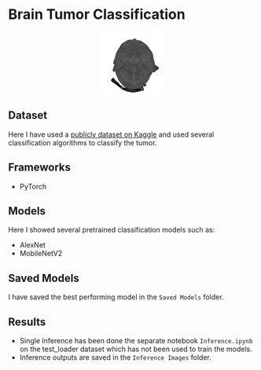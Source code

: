 # Brain Tumor Classification

<div align="center">
  <a href="https://github.com/SartajBhuvaji/Data-Science-Project/tree/main/">
    <img src="https://github.com/SartajBhuvaji/Brain-Tumor-Classification-Using-Deep-Learning-Algorithms/blob/master/ReadMe_files/MRI-animinated.gif" alt="logo" width="125" height="125">
  </a>
</div>

## Dataset
Here I have used a [publicly dataset on Kaggle](https://www.kaggle.com/datasets/sartajbhuvaji/brain-tumor-classification-mri/data) and used several classification algorithms to classify the tumor.

## Frameworks
- PyTorch

## Models
Here I showed several pretrained classification models such as:
- AlexNet
- MobileNetV2

## Saved Models
I have saved the best performing model in the `Saved Models` folder.

## Results
- Single Inference has been done the separate notebook `Inference.ipynb` on the test_loader dataset which has not been used to train the models.
- Inference outputs are saved in the `Inference Images` folder.
